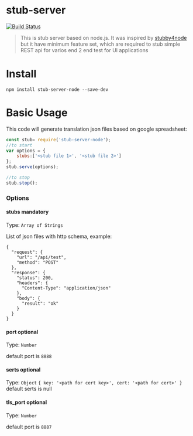 # stub-server

[![Build Status](https://travis-ci.org/mikhail-angelov/stub-server.svg?branch=master)](https://travis-ci.org/mikhail-angelov/stub-server)

> This is stub server based on node.js. 
> It was inspired by [stubby4node](https://github.com/mrak/stubby4node) but it have minimum feature set, which are required to stub simple REST api for varios end 2 end test for UI applications

# Install

```
npm install stub-server-node --save-dev
```

# Basic Usage

This code will generate translation json files based on google spreadsheet:

```javascript
const stub= require('stub-server-node');
//to start
var options = {
	stubs:['<stub file 1>', '<stub file 2>']
};
stub.serve(options);

//to stop
stub.stop();
```

### Options

#### stubs **mandatory** 
Type: `Array of Strings`

List of json files with http schema, example:
```
{
  "request": {
    "url": "/api/test",
    "method": "POST"
  },
  "response": {
    "status": 200,
    "headers": {
      "Content-Type": "application/json"
    },
    "body": {
      "result": "ok"
    }
  }
}
```


#### port **optional**
Type: `Number`

default port is `8888`

#### serts **optional**
Type: `Object`
`
{
	key: '<path for cert key>',
	cert: '<path for cert>'
}
`
default serts is null

#### tls_port **optional**
Type: `Number`

default port is `8887`
